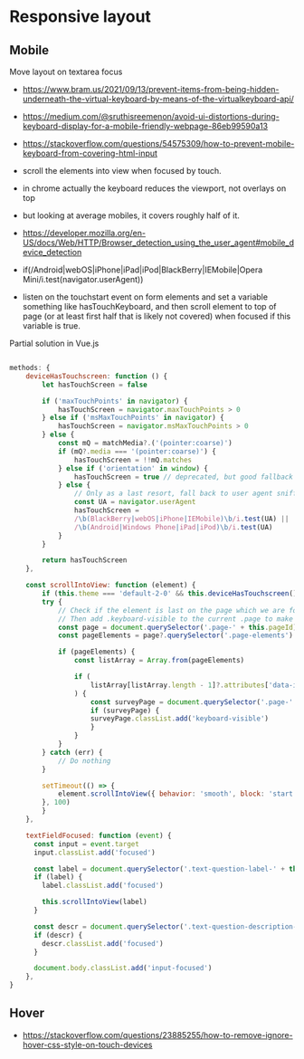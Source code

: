 # Responsive layout

## Mobile

Move layout on textarea focus

- https://www.bram.us/2021/09/13/prevent-items-from-being-hidden-underneath-the-virtual-keyboard-by-means-of-the-virtualkeyboard-api/
- https://medium.com/@sruthisreemenon/avoid-ui-distortions-during-keyboard-display-for-a-mobile-friendly-webpage-86eb99590a13
- https://stackoverflow.com/questions/54575309/how-to-prevent-mobile-keyboard-from-covering-html-input

- scroll the elements into view when focused by touch.
- in chrome actually the keyboard reduces the viewport, not overlays on top
- but looking at average mobiles, it covers roughly half of it.
- https://developer.mozilla.org/en-US/docs/Web/HTTP/Browser_detection_using_the_user_agent#mobile_device_detection
- if(/Android|webOS|iPhone|iPad|iPod|BlackBerry|IEMobile|Opera Mini/i.test(navigator.userAgent))
- listen on the touchstart event on form elements and set a variable something like hasTouchKeyboard, and then scroll element to top of page (or at least first half that is likely not covered) when focused if this variable is true.

Partial solution in Vue.js

```JavaScript

methods: {
    deviceHasTouchscreen: function () {
        let hasTouchScreen = false

        if ('maxTouchPoints' in navigator) {
            hasTouchScreen = navigator.maxTouchPoints > 0
        } else if ('msMaxTouchPoints' in navigator) {
            hasTouchScreen = navigator.msMaxTouchPoints > 0
        } else {
            const mQ = matchMedia?.('(pointer:coarse)')
            if (mQ?.media === '(pointer:coarse)') {
                hasTouchScreen = !!mQ.matches
            } else if ('orientation' in window) {
                hasTouchScreen = true // deprecated, but good fallback
            } else {
                // Only as a last resort, fall back to user agent sniffing
                const UA = navigator.userAgent
                hasTouchScreen =
                /\b(BlackBerry|webOS|iPhone|IEMobile)\b/i.test(UA) ||
                /\b(Android|Windows Phone|iPad|iPod)\b/i.test(UA)
            }
        }

        return hasTouchScreen
    },

    const scrollIntoView: function (element) {
        if (this.theme === 'default-2-0' && this.deviceHasTouchscreen()) {
        try {
            // Check if the element is last on the page which we are focusing
            // Then add .keyboard-visible to the current .page to make space for virtual keyboard
            const page = document.querySelector('.page-' + this.pageId)
            const pageElements = page?.querySelector('.page-elements').children

            if (pageElements) {
                const listArray = Array.from(pageElements)

                if (
                    listArray[listArray.length - 1]?.attributes['data-id']?.textContent === this.element.element_id
                ) {
                    const surveyPage = document.querySelector('.page-' + this.pageId)
                    if (surveyPage) {
                    surveyPage.classList.add('keyboard-visible')
                    }
                }
            }
        } catch (err) {
            // Do nothing
        }

        setTimeout(() => {
            element.scrollIntoView({ behavior: 'smooth', block: 'start', inline: 'nearest' })
        }, 100)
        }
    },

    textFieldFocused: function (event) {
      const input = event.target
      input.classList.add('focused')

      const label = document.querySelector('.text-question-label-' + this.element.element_id)
      if (label) {
        label.classList.add('focused')

        this.scrollIntoView(label)
      }

      const descr = document.querySelector('.text-question-description-' + this.element.element_id)
      if (descr) {
        descr.classList.add('focused')
      }

      document.body.classList.add('input-focused')
    },
}
```

## Hover

- https://stackoverflow.com/questions/23885255/how-to-remove-ignore-hover-css-style-on-touch-devices
